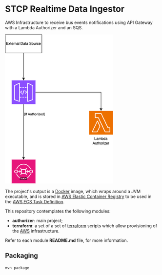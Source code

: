 # STCP Realtime Data Ingestor

AWS Infrastructure to receive bus events notifications using API Gateway with a Lambda Authorizer and an SQS.

![Infrastructure Diagram](assets/data_ingestor.drawio.png)

[//]: # (## TODO: Improve diagram)

The project's output is a [Docker](https://docs.docker.com/) image, which wraps around a JVM executable, and is stored in [AWS Elastic Container Registry](https://aws.amazon.com/ecr/) to be used in the [AWS ECS Task Definition](https://docs.aws.amazon.com/AmazonECS/latest/developerguide/task_definitions.html).

This repository contemplates the following modules:

- **authorizer**: main project;
- **terraform**: a set of a set of [terraform](https://www.terraform.io) scripts which allow provisioning of the [AWS](https://aws.amazon.com/) infrastructure.

Refer to each module **README.md** file, for more information.

## Packaging

`mvn package`
